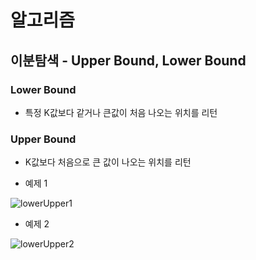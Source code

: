 # 알고리즘

## 이분탐색 - Upper Bound, Lower Bound

### Lower Bound

- 특정 K값보다 같거나 큰값이 처음 나오는 위치를 리턴

### Upper Bound

- K값보다 처음으로 큰 값이 나오는 위치를 리턴

- 예제 1

![lowerUpper1](https://img1.daumcdn.net/thumb/R1280x0/?scode=mtistory2&fname=https%3A%2F%2Fblog.kakaocdn.net%2Fdn%2FbMIAMA%2FbtqwvrNzD8k%2FLYflC0V1UnMn2OFyHfX0U1%2Fimg.png)

- 예제 2

![lowerUpper2](https://img1.daumcdn.net/thumb/R1280x0/?scode=mtistory2&fname=https%3A%2F%2Fblog.kakaocdn.net%2Fdn%2F2eip7%2FbtqwwYRwAfB%2FTuM9ohOJ7TGEWJtiw3w8nk%2Fimg.png)
